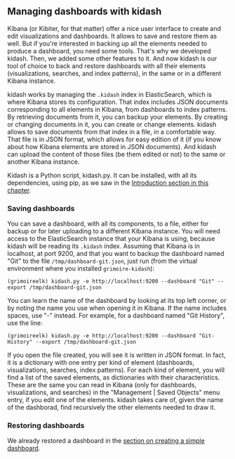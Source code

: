 ## Managing dashboards with kidash

Kibana (or Kibiter, for that matter) offer a nice user interface to create and edit visualizations and dashboards. It allows to save and restore them as well. But if you're interested in backing up all the elements needed to produce a dashboard, you need some tools. That's why we developed kidash. Then, we added some other features to it. And now kidash is our tool of choice to back and restore dashboards with all their elements (visualizations, searches, and index patterns), in the same or in a different Kibana instance.

kidash works by managing the `.kidash` index in ElasticSearch, which is where Kibana stores its configuration. That index includes JSON documents corresponding to all elements in Kibana, from dashboards to index patterns. By retrieving documents from it, you can backup your elements. By creating or changing documents in it, you can create or change elements. kidash allows to save documents from that index in a file, in a comfortable way. That file is in JSON format, which allows for easy edition of it (if you know about how Kibana elements are stored in JSON documents). And kidash can upload the content of those files (be them edited or not) to the same or another Kibana instance.

Kidash is a Python script, kidash.py. It can be installed, with all its dependencies, using pip, as we saw in the [Introduction section in this chapter](installation.md#grimoire-xxx).

### Saving dashboards

You can save a dashboard, with all its components, to a file, either for backup or for later uploading to a different Kibana instance. You will need access to the ElasticSearch instance that your Kibana is using, because kidash will be reading its `.kidash` index. Assuming that Kibana is in localhost, at port 9200, and that you want to backup the dashboard named "Git" to the file `/tmp/dashboard-git.json`, just run (from the virtual environment where you installed `grimoire-kidash`):


```
(grimoireelk) kidash.py -e http://localhost:9200 --dashboard "Git" --export /tmp/dashboard-git.json
``` 

You can learn the name of the dashboard by looking at its top left corner, or by noting the name you use when opening it in Kibana. If the name includes spaces, use "-" instead. For example, for a dashboard named "Git History", use the line:

```
(grimoireelk) kidash.py -e http://localhost:9200 --dashboard "Git-History" --export /tmp/dashboard-git.json
``` 

If you open the file created, you will see it is written in JSON format. In fact, it is a dictionary with one entry per kind of element (dashboards, visualizations, searches, index patterns). For each kind of element, you will find a list of the saved elements, as dictionaries with their characteristics. These are the same you can read in Kibana (only for dashboards, visualizations, and searches) in the "Management | Saved Objects" menu entry, if you edit one of the elements. kidash takes care of, given the name of the dashborad, find recursively the other elements needed to draw it.

### Restoring dashboards

We already restored a dashboard in the [section on creating a simple dashboard](a-simple-dashboardmd#uploading-dashboard).